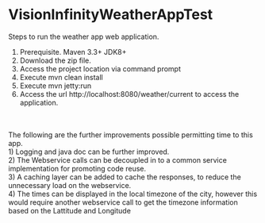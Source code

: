 # VisionInfinityWeatherAppTest

Steps to run the weather app web application.<br/>
1) Prerequisite. Maven 3.3+ JDK8+<br/>
2) Download the zip file.<br/>
3) Access the project location via command prompt<br/>
4) Execute mvn clean install<br/>
5) Execute mvn jetty:run<br/>
6) Access the url http://localhost:8080/weather/current to access the application.<br/>
<br/>
<br/>
The following are the further improvements possible permitting time to this app.<br/>
1) Logging and java doc can be further improved.<br/>
2) The Webservice calls can be decoupled in to a common service implementation for promoting code reuse.<br/>
3) A caching layer can be added to cache the responses, to reduce the unnecessary load on the webservice.<br/>
4) The times can be displayed in the local timezone of the city, however this would require another webservice call to get the timezone information based on the Lattitude and Longitude<br/>